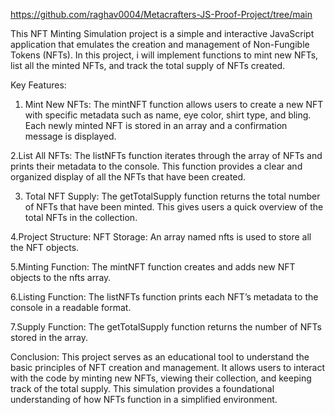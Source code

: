 https://github.com/raghav0004/Metacrafters-JS-Proof-Project/tree/main

This NFT Minting Simulation project is a simple and interactive JavaScript application that emulates the creation and management of Non-Fungible Tokens (NFTs). In this project, i will implement functions to mint new NFTs, list all the minted NFTs, and track the total supply of NFTs created.

Key Features:
1. Mint New NFTs: The mintNFT function allows users to create a new NFT with specific metadata such as name, eye color, shirt type, and bling. Each newly minted NFT is stored in an array and a confirmation message is displayed.
   
2.List All NFTs: The listNFTs function iterates through the array of NFTs and prints their metadata to the console. This function provides a clear and organized display of all the NFTs that have been created.

3. Total NFT Supply: The getTotalSupply function returns the total number of NFTs that have been minted. This gives users a quick overview of the total NFTs in the collection.
   
4.Project Structure: NFT Storage: An array named nfts is used to store all the NFT objects.

5.Minting Function: The mintNFT function creates and adds new NFT objects to the nfts array.

6.Listing Function: The listNFTs function prints each NFT’s metadata to the console in a readable format.

7.Supply Function: The getTotalSupply function returns the number of NFTs stored in the array.

Conclusion: This project serves as an educational tool to understand the basic principles of NFT creation and management. It allows users to interact with the code by minting new NFTs, viewing their collection, and keeping track of the total supply. This simulation provides a foundational understanding of how NFTs function in a simplified environment.
